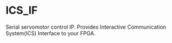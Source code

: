 # ICS_IF
Serial servomotor control IP.  Provides Interactive Communication System(ICS) Interface to your FPGA.
